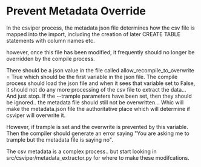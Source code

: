 Prevent Metadata Override
==============

In the csviper process, the metadata json file determines how the csv file is mapped into the import, including the creation of later CREATE TABLE statements with column names etc. 

however, once this file has been modified, it frequently should no longer be overridden by the compile process. 

There should be a json value in the file called allow_recompile_to_overwrite = True which should be the first variable in the json file. 
The compile process should load the json file and when it sees that variable set to False, it should not do any more processing of the csv file to extract the data... 
And just stop. If the --trample parameters have been set, then they should be ignored.. the metadata file should still not be overwritten... 
Whic will make the metadata.json file the authoritative place which will determine if csviper will overwrite it. 

However, if trample is set and the overwrite is prevented by this variable. Then the compiler should generate an error saying "You are asking me to trample but the metadata file is saying no". 

The csv metadata is a complex process.. but start looking in src/csviper/metadata_extractor.py for where to make these modifcations. 
